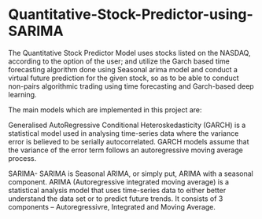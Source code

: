 # Quantitative-Stock-Predictor-using-SARIMA
The Quantitative Stock Predictor Model uses stocks listed on the NASDAQ, according to the option of the user; and utilize the Garch based time forecasting algorithm done using Seasonal arima model and conduct a virtual future prediction for the given stock, so as to be able to conduct non-pairs algorithmic trading using time forecasting and Garch-based deep learning.

The main models which are implemented in this project are:

Generalised AutoRegressive Conditional Heteroskedasticity (GARCH) is a statistical model used in analysing time-series data where the variance error is believed to be serially autocorrelated. GARCH models assume that the variance of the error term follows an autoregressive moving average process.

SARIMA- SARIMA is Seasonal ARIMA, or simply put, ARIMA with a seasonal component. ARIMA (Autoregressive integrated moving average) is a statistical analysis model that uses time-series data to either better understand the data set or to predict future trends. It consists of 3 components – Autoregressivre, Integrated and Moving Average.
